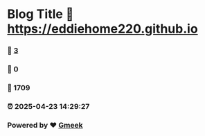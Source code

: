 # Blog Title :link: https://eddiehome220.github.io 
### :page_facing_up: [3](https://eddiehome220.github.io/tag.html) 
### :speech_balloon: 0 
### :hibiscus: 1709 
### :alarm_clock: 2025-04-23 14:29:27 
### Powered by :heart: [Gmeek](https://github.com/Meekdai/Gmeek)
